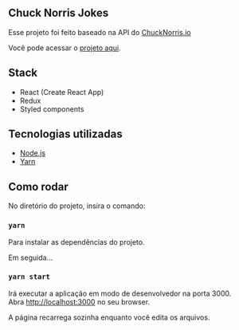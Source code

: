 ## Chuck Norris Jokes

Esse projeto foi feito baseado na API do [ChuckNorris.io](https://api.chucknorris.io/)

Você pode acessar o [projeto aqui]().

## Stack

- React (Create React App)
- Redux
- Styled components


## Tecnologias utilizadas
- [Node.js](https://nodejs.org/en/)
- [Yarn](https://yarnpkg.com/en/)


## Como rodar

No diretório do projeto, insira o comando:

### `yarn`

Para instalar as dependências do projeto.

Em seguida...

### `yarn start`

Irá executar a aplicação em modo de desenvolvedor na porta 3000.<br />
Abra [http://localhost:3000](http://localhost:3000) no seu browser.

A página recarrega sozinha enquanto você edita os arquivos.<br />